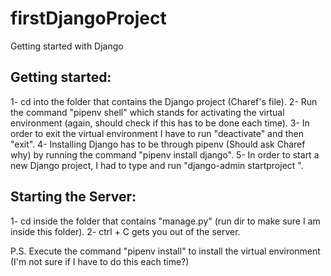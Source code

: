 # firstDjangoProject
Getting started with Django

## Getting started:
1- cd into the folder that contains the Django project (Charef's file).
2- Run the command "pipenv shell" which stands for activating the virtual environment (again, should check if this has to be done each time).
3- In order to exit the virtual environment I have to run "deactivate" and then "exit".
4- Installing Django has to be through pipenv (Should ask Charef why) by running the command "pipenv install django".
5- In order to start a new Django project, I had to type and run "django-admin startproject <Project Name>".

## Starting the Server:
1- cd inside the folder that contains "manage.py" (run dir to make sure I am inside this folder).
2- ctrl + C gets you out of the server.

P.S. Execute the command "pipenv install" to install the virtual environment (I'm not sure if I have to do this each time?)
